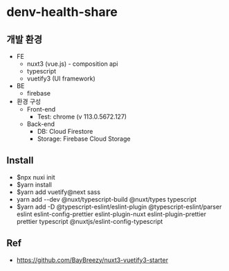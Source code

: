 # denv-health-share

## 개발 환경

- FE
  - nuxt3 (vue.js) - composition api
  - typescript
  - vuetify3 (UI framework)
- BE
  - firebase
- 환경 구성
  - Front-end
    - Test: chrome (v 113.0.5672.127)
  - Back-end
    - DB: Cloud Firestore
    - Storage: Firebase Cloud Storage

## Install

- $npx nuxi init
- $yarn install
- $yarn add vuetify@next sass
- yarn add --dev @nuxt/typescript-build @nuxt/types typescript
- $yarn add -D @typescript-eslint/eslint-plugin @typescript-eslint/parser eslint eslint-config-prettier eslint-plugin-nuxt eslint-plugin-prettier prettier typescript @nuxtjs/eslint-config-typescript

## Ref

- https://github.com/BayBreezy/nuxt3-vuetify3-starter
